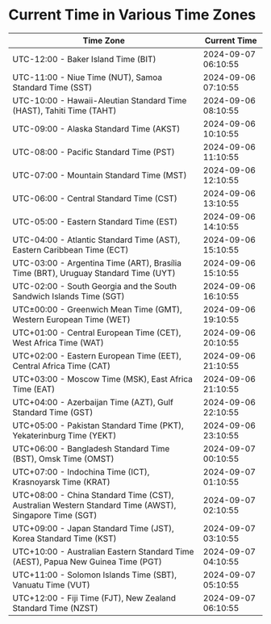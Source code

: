 # Current Time in Various Time Zones

| Time Zone | Current Time |
|-----------|--------------|
| UTC-12:00 - Baker Island Time (BIT) | 2024-09-07 06:10:55 |
| UTC-11:00 - Niue Time (NUT), Samoa Standard Time (SST) | 2024-09-06 07:10:55 |
| UTC-10:00 - Hawaii-Aleutian Standard Time (HAST), Tahiti Time (TAHT) | 2024-09-06 08:10:55 |
| UTC-09:00 - Alaska Standard Time (AKST) | 2024-09-06 10:10:55 |
| UTC-08:00 - Pacific Standard Time (PST) | 2024-09-06 11:10:55 |
| UTC-07:00 - Mountain Standard Time (MST) | 2024-09-06 12:10:55 |
| UTC-06:00 - Central Standard Time (CST) | 2024-09-06 13:10:55 |
| UTC-05:00 - Eastern Standard Time (EST) | 2024-09-06 14:10:55 |
| UTC-04:00 - Atlantic Standard Time (AST), Eastern Caribbean Time (ECT) | 2024-09-06 15:10:55 |
| UTC-03:00 - Argentina Time (ART), Brasília Time (BRT), Uruguay Standard Time (UYT) | 2024-09-06 15:10:55 |
| UTC-02:00 - South Georgia and the South Sandwich Islands Time (SGT) | 2024-09-06 16:10:55 |
| UTC±00:00 - Greenwich Mean Time (GMT), Western European Time (WET) | 2024-09-06 19:10:55 |
| UTC+01:00 - Central European Time (CET), West Africa Time (WAT) | 2024-09-06 20:10:55 |
| UTC+02:00 - Eastern European Time (EET), Central Africa Time (CAT) | 2024-09-06 21:10:55 |
| UTC+03:00 - Moscow Time (MSK), East Africa Time (EAT) | 2024-09-06 21:10:55 |
| UTC+04:00 - Azerbaijan Time (AZT), Gulf Standard Time (GST) | 2024-09-06 22:10:55 |
| UTC+05:00 - Pakistan Standard Time (PKT), Yekaterinburg Time (YEKT) | 2024-09-06 23:10:55 |
| UTC+06:00 - Bangladesh Standard Time (BST), Omsk Time (OMST) | 2024-09-07 00:10:55 |
| UTC+07:00 - Indochina Time (ICT), Krasnoyarsk Time (KRAT) | 2024-09-07 01:10:55 |
| UTC+08:00 - China Standard Time (CST), Australian Western Standard Time (AWST), Singapore Time (SGT) | 2024-09-07 02:10:55 |
| UTC+09:00 - Japan Standard Time (JST), Korea Standard Time (KST) | 2024-09-07 03:10:55 |
| UTC+10:00 - Australian Eastern Standard Time (AEST), Papua New Guinea Time (PGT) | 2024-09-07 04:10:55 |
| UTC+11:00 - Solomon Islands Time (SBT), Vanuatu Time (VUT) | 2024-09-07 05:10:55 |
| UTC+12:00 - Fiji Time (FJT), New Zealand Standard Time (NZST) | 2024-09-07 06:10:55 |
